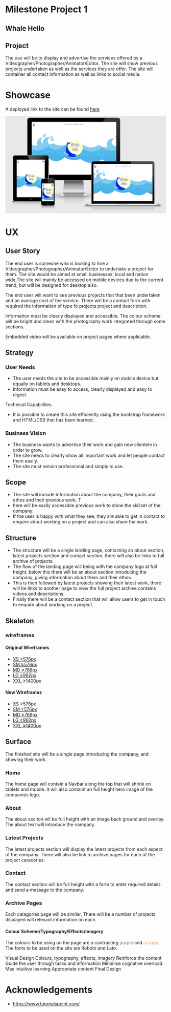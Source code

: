 # Milestone Project 1


## Whale Hello

## Project

The use will be to display and advertise the services offered by a Videographer/Photographer/Animator/Editor. The site will show previous projects undertaken as well as the services they are offer. The site will container all contact information as well as links to social media.

# Showcase

A deployed link to the site can be found [here](https://cod182.github.io/Milestone-Project-1/)

![Preivew](assets/images/wireframes/site-responsive.png)


# UX

## User Story

The end user is someone who is looking to hire a Videographer/Photographer/Animator/Editor to undertake a project for them. The site would be aimed at small businesses, local and nation wide.The site will mainly be accessed on mobile devices due to the current trend, but will be designed for desktop also.

The end user will want to see previous projects that that been undertaken and an average cost of the service. There will be a contact form with required the information of type fo projects project and description.

Information must be clearly displayed and accessible. The colour scheme will be bright and clean with the photography work integrated through some sections.

Embedded video will be available on project pages where applicable.

## Strategy

### User Needs

- The user needs the site to be accessible mainly on mobile device but equally on tablets and desktops. 
- Information must be easy to access, clearly displayed and easy to digest.

Technical Capabilities

- It is possible to create this site efficiently using the bootstrap framework and HTML/CSS that has been learned.

### Business Vision

- The business wants to advertise their work and gain new clientele in order to grow. 
- The site needs to clearly show all important work and let people contact them easily. 
- The site must remain professional and simply to use.


## Scope

- The site will include information about the company, their goals and ethos and their previous work. T
- here will be easily accessible previous work  to show the skillset of the company. 
- If the user is happy with what they see, they are able to get in contact to enquire about working on a project and can also share the work.


## Structure

- The structure will be a single landing page, containing an about section, latest projects section and contact section, there will also be links to full archive of projects.
- The flow of the landing page will being with the company logo at full height, below this there will be an about section introducing the company, giving information about them and their ethos. 
- This is then followed by latest projects showing their latest work, there will be links to another page to view the full project archive contains videos and descriptions. 
- Finally there will be a contact section that will allow users to get in touch to enquire about working on a project.


## Skeleton

### wireframes

#### Original Wireframes
- [XS >576px](assets/images/wireframes/original-wireframes/xs-width-_576px375px.png)
- [SM ≥576px](assets/images/wireframes/original-wireframes/sm-width-≥576px.png)
- [MD ≥768px](assets/images/wireframes/original-wireframes/md-width-≥768px.png)
- [LG ≥992px](assets/images/wireframes/original-wireframes/lg-width-≥992px.png)
- [XXL ≥1400px](assets/images/wireframes/original-wireframes/xxl-width-≥1400px.png)

#### New Wireframes
- [XS >576px](assets/images/wireframes/new-wireframes/xs-width-_576px375px.png)
- [SM ≥576px](assets/images/wireframes/new-wireframes/sm-width-≥576px.png)
- [MD ≥768px](assets/images/wireframes/new-wireframes/md-width-≥768px.png)
- [LG ≥992px](assets/images/wireframes/new-wireframes/lg-width-≥992px.png)
- [XXL ≥1400px](assets/images/wireframes/new-wireframes/xxl-width-≥1400px.png)

## Surface

The finished site will be a single page introducing the company, and showing their work.

### Home
The home page will contain a Navbar along the top that will shrink on tablets and mobile. It will also containt an full height hero image of the companies logo.

### About
The about seciton wil be full height with an image back ground and overlay. The about text will introduce the company.

### Latest Projects
The latest projects section will display the latest projects from each aspect of the company. There will also be link to archive pages for each of the project caracories.

### Contact
The contact section will be full height with a form to enter required details and send a message to the company.

### Archive Pages
Each catagories page will be similar. There will be a number of projects displayed will relevant information on each.

#### Colour Scheme/Typography/Effects/Imagery
The colours to be using on the page are a contrasting <span style="color:#845EC2">purple</span> and <span style="color:#FF9671">orange</span>.
The fonts to be used on the site are Roboto and Lato.

Visual Design
	Colours, typography, effects, imagery
	Reinforce the content
	Guide the user through tasks and information
	Minimise cognative overload. Max intuitive learning
	Appropriate content
	Final Design

# Acknowledgements

- https://www.tutorialspoint.com/